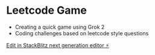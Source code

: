 # Leetcode Game
- Creating a quick game using Grok 2
- Coding challenges based on leetcode style questions

[Edit in StackBlitz next generation editor ⚡️](https://stackblitz.com/~/github.com/davidkim10/quick-leetcode-game)